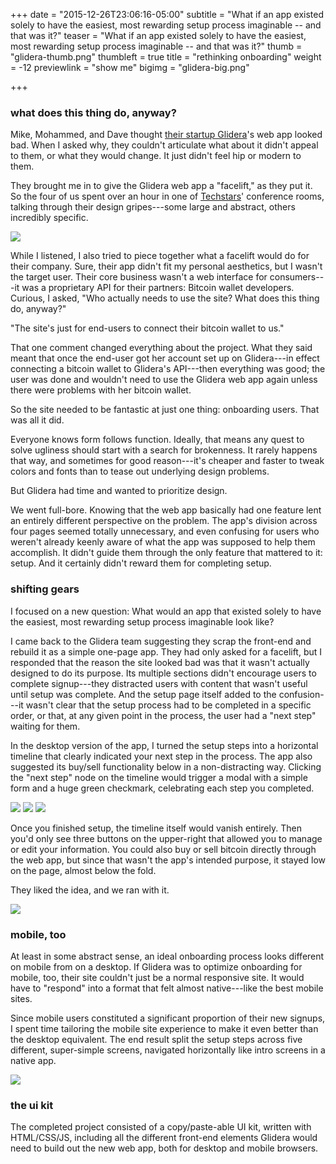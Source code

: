 +++
date = "2015-12-26T23:06:16-05:00"
subtitle = "What if an app existed solely to have the easiest, most rewarding setup process imaginable -- and that was it?"
teaser = "What if an app existed solely to have the easiest, most rewarding setup process imaginable -- and that was it?"
thumb = "glidera-thumb.png"
thumbleft = true
title = "rethinking onboarding"
weight = -12
previewlink = "show me"
bigimg = "glidera-big.png"

+++

### what does this thing do, anyway?

Mike, Mohammed, and Dave thought [their startup Glidera](http://glidera.io)'s web app looked bad. When I asked why, they couldn't articulate what about it didn't appeal to them, or what they would change. It just didn't feel hip or modern to them.

They brought me in to give the Glidera web app a "facelift," as they put it. So the four of us spent over an hour in one of [Techstars](https://techstars.com/)' conference rooms, talking through their design gripes---some large and abstract, others incredibly specific.

<img src="/img/glidera-casestudy1.jpg">

While I listened, I also tried to piece together what a facelift would do for their company. Sure, their app didn't fit my personal aesthetics, but I wasn't the target user. Their core business wasn't a web interface for consumers---it was a proprietary API for their partners: Bitcoin wallet developers. Curious, I asked, "Who actually needs to use the site? What does this thing do, anyway?"

"The site's just for end-users to connect their bitcoin wallet to us."

That one comment changed everything about the project. What they said meant that once the end-user got her account set up on Glidera---in effect connecting a bitcoin wallet to Glidera's API---then everything was good; the user was done and wouldn't need to use the Glidera web app again unless there were problems with her bitcoin wallet.

So the site needed to be fantastic at just one thing: onboarding users. That was all it did.

Everyone knows form follows function. Ideally, that means any quest to solve ugliness should start with a search for brokenness. It rarely happens that way, and sometimes for good reason---it's cheaper and faster to tweak colors and fonts than to tease out underlying design problems. 

But Glidera had time and wanted to prioritize design. 

We went full-bore. Knowing that the web app basically had one feature lent an entirely different perspective on the problem. The app's division across four pages seemed totally unnecessary, and even confusing for users who weren't already keenly aware of what the app was supposed to help them accomplish. It didn't guide them through the only feature that mattered to it: setup. And it certainly didn't reward them for completing setup.

### shifting gears

I focused on a new question: What would an app that existed solely to have the easiest, most rewarding setup process imaginable look like?

I came back to the Glidera team suggesting they scrap the front-end and rebuild it as a simple one-page app. They had only asked for a facelift, but I responded that the reason the site looked bad was that it wasn't actually designed to do its purpose. Its multiple sections didn't encourage users to complete signup---they distracted users with content that wasn't useful until setup was complete. And the setup page itself added to the confusion---it wasn't clear that the setup process had to be completed in a specific order, or that, at any given point in the process, the user had a "next step" waiting for them.

In the desktop version of the app, I turned the setup steps into a horizontal timeline that clearly indicated your next step in the process. The app also suggested its buy/sell functionality below in a non-distracting way. Clicking the "next step" node on the timeline would trigger a modal with a simple form and a huge green checkmark, celebrating each step you completed.

<img src="/img/glidera-casestudy2.jpg"> 
<img src="/img/glidera-casestudy3.jpg">
<img src="/img/glidera-casestudy4.jpg">

Once you finished setup, the timeline itself would vanish entirely. Then you'd only see three buttons on the upper-right that allowed you to manage or edit your information. You could also buy or sell bitcoin directly through the web app, but since that wasn't the app's intended purpose, it stayed low on the page, almost below the fold.

They liked the idea, and we ran with it.

<img src="/img/glidera-casestudy5.jpg">

### mobile, too

At least in some abstract sense, an ideal onboarding process looks different on mobile from on a desktop. If Glidera was to optimize onboarding for mobile, too, their site couldn't just be a normal responsive site. It would have to "respond" into a format that felt almost native---like the best mobile sites.

Since mobile users constituted a significant proportion of their new signups, I spent time tailoring the mobile site experience to make it even better than the desktop equivalent. The end result split the setup steps across five different, super-simple screens, navigated horizontally like intro screens in a native app.

<img src="/img/glidera-casestudy6.png">

### the ui kit

The completed project consisted of a copy/paste-able UI kit, written with HTML/CSS/JS, including all the different front-end elements Glidera would need to build out the new web app, both for desktop and mobile browsers.

